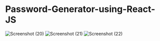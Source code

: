 # Password-Generator-using-React-JS
![Screenshot (20)](https://github.com/RohithKumar08/Password-Generator-using-React-JS/assets/90770822/c6bdc96c-689c-47cc-b816-040815114ee1)
![Screenshot (21)](https://github.com/RohithKumar08/Password-Generator-using-React-JS/assets/90770822/e34b2a47-a38c-460f-b319-875703de1536)
![Screenshot (22)](https://github.com/RohithKumar08/Password-Generator-using-React-JS/assets/90770822/a89536b0-8f90-4f28-bde6-263b1668d830)
